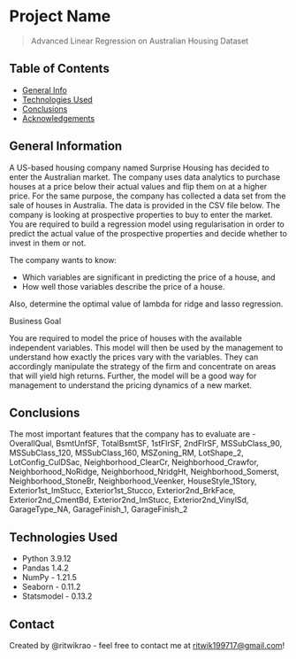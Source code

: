 # Project Name
> Advanced Linear Regression on Australian Housing Dataset


## Table of Contents
* [General Info](#general-information)
* [Technologies Used](#technologies-used)
* [Conclusions](#conclusions)
* [Acknowledgements](#acknowledgements)

<!-- You can include any other section that is pertinent to your problem -->

## General Information
A US-based housing company named Surprise Housing has decided to enter the Australian market. The company uses data analytics to purchase houses at a price below their actual values and flip them on at a higher price. For the same purpose, the company has collected a data set from the sale of houses in Australia. The data is provided in the CSV file below.
The company is looking at prospective properties to buy to enter the market. You are required to build a regression model using regularisation in order to predict the actual value of the prospective properties and decide whether to invest in them or not.

The company wants to know:
- Which variables are significant in predicting the price of a house, and
- How well those variables describe the price of a house.

Also, determine the optimal value of lambda for ridge and lasso regression.

Business Goal 

You are required to model the price of houses with the available independent variables. This model will then be used by the management to understand how exactly the prices vary with the variables. They can accordingly manipulate the strategy of the firm and concentrate on areas that will yield high returns. Further, the model will be a good way for management to understand the pricing dynamics of a new market.

<!-- You don't have to answer all the questions - just the ones relevant to your project. -->

## Conclusions
The most important features that the company has to evaluate are - OverallQual, BsmtUnfSF, TotalBsmtSF, 1stFlrSF, 2ndFlrSF, MSSubClass_90, MSSubClass_120, MSSubClass_160, MSZoning_RM, LotShape_2, LotConfig_CulDSac, Neighborhood_ClearCr, Neighborhood_Crawfor, Neighborhood_NoRidge, Neighborhood_NridgHt, Neighborhood_Somerst, Neighborhood_StoneBr, Neighborhood_Veenker, HouseStyle_1Story, Exterior1st_ImStucc, Exterior1st_Stucco, Exterior2nd_BrkFace, Exterior2nd_CmentBd, Exterior2nd_ImStucc, Exterior2nd_VinylSd, GarageType_NA, GarageFinish_1, GarageFinish_2

<!-- You don't have to answer all the questions - just the ones relevant to your project. -->


## Technologies Used
- Python 3.9.12
- Pandas 1.4.2
- NumPy - 1.21.5
- Seaborn - 0.11.2
- Statsmodel - 0.13.2

<!-- As the libraries versions keep on changing, it is recommended to mention the version of library used in this project -->


## Contact
Created by @ritwikrao - feel free to contact me at ritwik199717@gmail.com!


<!-- Optional -->
<!-- ## License -->
<!-- This project is open source and available under the [... License](). -->

<!-- You don't have to include all sections - just the one's relevant to your project -->
